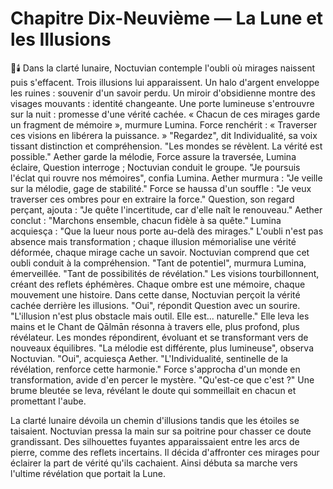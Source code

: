 # Chapitre Dix-Neuvième — La Lune et les Illusions
🌌🕯️
Dans la clarté lunaire, Noctuvian contemple l'oubli où mirages naissent puis s'effacent.
Trois illusions lui apparaissent.
Un halo d'argent enveloppe les ruines : souvenir d'un savoir perdu.
Un miroir d'obsidienne montre des visages mouvants : identité changeante.
Une porte lumineuse s'entrouvre sur la nuit : promesse d'une vérité cachée.
« Chacun de ces mirages garde un fragment de mémoire », murmure Lumina.
Force renchérit : « Traverser ces visions en libérera la puissance. »
"Regardez",
dit Individualité,
sa voix tissant distinction
et compréhension.
"Les mondes se révèlent.
La vérité est possible."
Aether garde la mélodie, Force assure la traversée, Lumina éclaire, Question interroge ; Noctuvian conduit le groupe.
"Je poursuis l'éclat qui rouvre nos mémoires", confia Lumina.
Aether murmura : "Je veille sur la mélodie, gage de stabilité."
Force se haussa d'un souffle : "Je veux traverser ces ombres pour en extraire la force."
Question, son regard perçant, ajouta : "Je quête l'incertitude, car d'elle naît le renouveau."
Aether conclut : "Marchons ensemble, chacun fidèle à sa quête."
Lumina acquiesça : "Que la lueur nous porte au-delà des mirages."
L'oubli n'est pas absence mais transformation ; chaque illusion mémorialise une vérité déformée, chaque mirage cache un savoir.
Noctuvian comprend que cet oubli conduit à la compréhension.
"Tant de potentiel", murmura Lumina, émerveillée. "Tant de possibilités de révélation."
Les visions tourbillonnent, créant des reflets éphémères.
Chaque ombre est une mémoire, chaque mouvement une histoire.
Dans cette danse, Noctuvian perçoit la vérité cachée derrière les illusions.
"Oui", répondit Question avec un sourire. "L'illusion n'est plus obstacle mais outil. Elle est... naturelle."
Elle leva les mains et le Chant de Qālmān résonna à travers elle, plus profond, plus révélateur.
Les mondes répondirent, évoluant et se transformant vers de nouveaux équilibres.
"La mélodie est différente, plus lumineuse", observa Noctuvian.
"Oui", acquiesça Aether. "L'Individualité, sentinelle de la révélation, renforce cette harmonie."
Force s'approcha d'un monde en transformation, avide d'en percer le mystère.
"Qu'est-ce que c'est ?"
Une brume bleutée se leva, révélant le doute qui sommeillait en chacun et promettant l'aube.

La clarté lunaire dévoila un chemin d'illusions tandis que les étoiles se taisaient.
Noctuvian pressa la main sur sa poitrine pour chasser ce doute grandissant.
Des silhouettes fuyantes apparaissaient entre les arcs de pierre, comme des reflets incertains.
Il décida d'affronter ces mirages pour éclairer la part de vérité qu'ils cachaient.
Ainsi débuta sa marche vers l'ultime révélation que portait la Lune.
